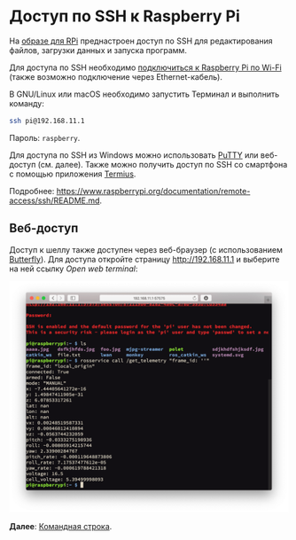 # Доступ по SSH к Raspberry Pi

На [образе для RPi](image.md) преднастроен доступ по SSH для редактирования файлов, загрузки данных и запуска программ.

Для доступа по SSH необходимо [подключиться к Raspberry Pi по Wi-Fi](wifi.md) (также возможно подключение через Ethernet-кабель).

В GNU/Linux или macOS необходимо запустить Терминал и выполнить команду:

```bash
ssh pi@192.168.11.1
```

Пароль: ``raspberry``.

Для доступа по SSH из Windows можно использовать [PuTTY](https://www.chiark.greenend.org.uk/~sgtatham/putty/latest.html) или веб-доступ (см. далее). Также можно получить доступ по SSH со смартфона с помощью приложения [Termius](https://www.termius.com).

Подробнее: https://www.raspberrypi.org/documentation/remote-access/ssh/README.md.

## Веб-доступ

Доступ к шеллу также доступен через веб-браузер (с использованием [Butterfly](https://github.com/paradoxxxzero/butterfly)). Для доступа откройте страницу http://192.168.11.1 и выберите на ней ссылку *Open web terminal*:

<img src="../assets/butterfly.png">

**Далее**: [Командная строка](cli.md).
